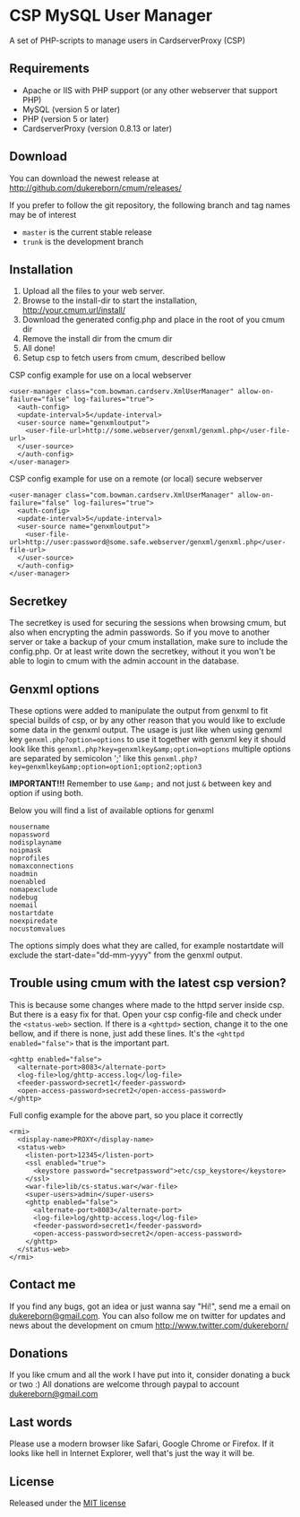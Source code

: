 CSP MySQL User Manager
======================

A set of PHP-scripts to manage users in CardserverProxy (CSP)

## Requirements
* Apache or IIS with PHP support (or any other webserver that support PHP)
* MySQL (version 5 or later)
* PHP (version 5 or later)
* CardserverProxy (version 0.8.13 or later)

## Download
You can download the newest release at http://github.com/dukereborn/cmum/releases/

If you prefer to follow the git repository, the following branch and tag names may be of interest
* ``master`` is the current stable release
* ``trunk`` is the development branch

## Installation
1. Upload all the files to your web server.
2. Browse to the install-dir to start the installation, http://your.cmum.url/install/
3. Download the generated config.php and place in the root of you cmum dir
4. Remove the install dir from the cmum dir
5. All done!
6. Setup csp to fetch users from cmum, described bellow

CSP config example for use on a local webserver
```
<user-manager class="com.bowman.cardserv.XmlUserManager" allow-on-failure="false" log-failures="true">
  <auth-config>
  <update-interval>5</update-interval>
  <user-source name="genxmloutput">
    <user-file-url>http://some.webserver/genxml/genxml.php</user-file-url>
  </user-source>
  </auth-config>
</user-manager>
```

CSP config example for use on a remote (or local) secure webserver
```
<user-manager class="com.bowman.cardserv.XmlUserManager" allow-on-failure="false" log-failures="true">
  <auth-config>
  <update-interval>5</update-interval>
  <user-source name="genxmloutput">
    <user-file-url>http://user:password@some.safe.webserver/genxml/genxml.php</user-file-url>
  </user-source>
  </auth-config>
</user-manager>
```

## Secretkey
The secretkey is used for securing the sessions when browsing cmum, but also when encrypting the admin passwords. So if you move to another server or take a backup of your cmum installation, make sure to include the config.php. Or at least write down the secretkey, without it you won't be able to login to cmum with the admin account in the database.

## Genxml options
These options were added to manipulate the output from genxml to fit special builds of csp, or by any other reason that you would like to exclude some data in the genxml output. The usage is just like when using genxml key ```genxml.php?option=options``` to use it together with genxml key it should look like this ```genxml.php?key=genxmlkey&amp;option=options``` multiple options are separated by semicolon ';' like this ```genxml.php?key=genxmlkey&amp;option=option1;option2;option3```

**IMPORTANT!!!** Remember to use ```&amp;``` and not just ```&``` between key and option if using both.

Below you will find a list of available options for genxml
```
nousername
nopassword
nodisplayname
noipmask
noprofiles
nomaxconnections
noadmin
noenabled
nomapexclude
nodebug
noemail
nostartdate
noexpiredate
nocustomvalues
```

The options simply does what they are called, for example nostartdate will exclude the start-date="dd-mm-yyyy" from the genxml output.

## Trouble using cmum with the latest csp version?
This is because some changes where made to the httpd server inside csp. But there is a easy fix for that. Open your csp config-file and check under the ```<status-web>``` section. If there is a ```<ghttpd>``` section, change it to the one bellow, and if there is none, just add these lines. It's the ```<ghttpd enabled="false">``` that is the important part.
```
<ghttp enabled="false">
  <alternate-port>8083</alternate-port>
  <log-file>log/ghttp-access.log</log-file>
  <feeder-password>secret1</feeder-password>
  <open-access-password>secret2</open-access-password>
</ghttp>
```

Full config example for the above part, so you place it correctly
```
<rmi>
  <display-name>PROXY</display-name>
  <status-web>
    <listen-port>12345</listen-port>
    <ssl enabled="true"> 
      <keystore password="secretpassword">etc/csp_keystore</keystore>
    </ssl>
    <war-file>lib/cs-status.war</war-file>
    <super-users>admin</super-users>
    <ghttp enabled="false">
      <alternate-port>8083</alternate-port>
      <log-file>log/ghttp-access.log</log-file>
      <feeder-password>secret1</feeder-password>
      <open-access-password>secret2</open-access-password>
    </ghttp>
  </status-web>
</rmi>
```

## Contact me
If you find any bugs, got an idea or just wanna say "Hi!", send me a email on dukereborn@gmail.com. You can also follow me on twitter for updates and news about the development on cmum http://www.twitter.com/dukereborn/

## Donations
If you like cmum and all the work I have put into it, consider donating a buck or two :) All donations are welcome through paypal to account dukereborn@gmail.com

## Last words
Please use a modern browser like Safari, Google Chrome or Firefox. If it looks like hell in Internet Explorer, well that's just the way it will be.

## License
Released under the [MIT license](http://makesites.org/licenses/MIT)
